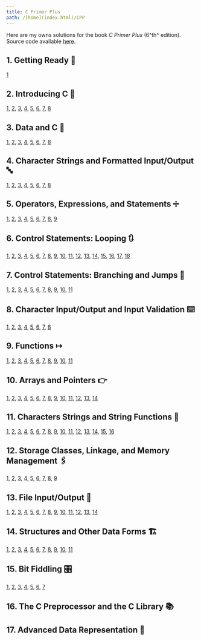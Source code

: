 ```yaml
---
title: C Primer Plus
path: /[home](index.html)/CPP
---
```


Here are my owns solutions for the book <cite>C Primer Plus</cite> (6^th^ edition).  
Source code available [here](https://github.com/Smatchcube/C-Primer-Plus-Answers).

## 1. Getting Ready  🏁

[1](CPP/01.1.html)

## 2. Introducing C  👀

[1](CPP/02.1.html),
[2](CPP/02.2.html),
[3](CPP/02.3.html),
[4](CPP/02.4.html),
[5](CPP/02.5.html),
[6](CPP/02.6.html),
[7](CPP/02.7.html),
[8](CPP/02.8.html)

## 3. Data and C  🔢

[1](CPP/03.1.html),
[2](CPP/03.2.html),
[3](CPP/03.3.html),
[4](CPP/03.4.html),
[5](CPP/03.5.html),
[6](CPP/03.6.html),
[7](CPP/03.7.html),
[8](CPP/03.8.html)

## 4. Character Strings and Formatted Input/Output  🔤

[1](CPP/04.1.html),
[2](CPP/04.2.html),
[3](CPP/04.3.html),
[4](CPP/04.4.html),
[5](CPP/04.5.html),
[6](CPP/04.6.html),
[7](CPP/04.7.html),
[8](CPP/04.8.html)

## 5. Operators, Expressions, and Statements  ➗

[1](CPP/05.1.html),
[2](CPP/05.2.html),
[3](CPP/05.3.html),
[4](CPP/05.4.html),
[5](CPP/05.5.html),
[6](CPP/05.6.html),
[7](CPP/05.7.html),
[8](CPP/05.8.html),
[9](CPP/05.9.html)

## 6. Control Statements: Looping  🔃

[1](CPP/06.01.html),
[2](CPP/06.02.html),
[3](CPP/06.03.html),
[4](CPP/06.04.html),
[5](CPP/06.05.html),
[6](CPP/06.06.html),
[7](CPP/06.07.html),
[8](CPP/06.08.html),
[9](CPP/06.09.html),
[10](CPP/06.10.html),
[11](CPP/06.11.html),
[12](CPP/06.12.html),
[13](CPP/06.13.html),
[14](CPP/06.14.html),
[15](CPP/06.15.html),
[16](CPP/06.16.html),
[17](CPP/06.17.html),
[18](CPP/06.18.html)

## 7. Control Statements: Branching and Jumps  🦘

[1](CPP/07.01.html),
[2](CPP/07.02.html),
[3](CPP/07.03.html),
[4](CPP/07.04.html),
[5](CPP/07.05.html),
[6](CPP/07.06.html),
[7](CPP/07.07.html),
[8](CPP/07.08.html),
[9](CPP/07.09.html),
[10](CPP/07.10.html),
[11](CPP/07.11.html)

## 8. Character Input/Output and Input Validation  ⌨️

[1](CPP/08.1.html),
[2](CPP/08.2.html),
[3](CPP/08.3.html),
[4](CPP/08.4.html),
[5](CPP/08.5.html),
[6](CPP/08.6.html),
[7](CPP/08.7.html),
[8](CPP/08.8.html)

## 9. Functions  ↦

[1](CPP/09.01.html),
[2](CPP/09.02.html),
[3](CPP/09.03.html),
[4](CPP/09.04.html),
[5](CPP/09.05.html),
[6](CPP/09.06.html),
[7](CPP/09.07.html),
[8](CPP/09.08.html),
[9](CPP/09.09.html),
[10](CPP/09.10.html),
[11](CPP/09.11.html)

## 10. Arrays and Pointers  👉

[1](CPP/10.01.html),
[2](CPP/10.02.html),
[3](CPP/10.03.html),
[4](CPP/10.04.html),
[5](CPP/10.05.html),
[6](CPP/10.06.html),
[7](CPP/10.07.html),
[8](CPP/10.08.html),
[9](CPP/10.09.html),
[10](CPP/10.10.html),
[11](CPP/10.11.html),
[12](CPP/10.12.html),
[13](CPP/10.13.html),
[14](CPP/10.14.html)

## 11. Characters Strings and String Functions  📑

[1](CPP/11.01.html),
[2](CPP/11.02.html),
[3](CPP/11.03.html),
[4](CPP/11.04.html),
[5](CPP/11.05.html),
[6](CPP/11.06.html),
[7](CPP/11.07.html),
[8](CPP/11.08.html),
[9](CPP/11.09.html),
[10](CPP/11.10.html),
[11](CPP/11.11.html),
[12](CPP/11.12.html),
[13](CPP/11.13.html),
[14](CPP/11.14.html),
[15](CPP/11.15.html),
[16](CPP/11.16.html)

## 12. Storage Classes, Linkage, and Memory Management  🖇️

[1](CPP/12.1.html),
[2](CPP/12.2.html),
[3](CPP/12.3.html),
[4](CPP/12.4.html),
[5](CPP/12.5.html),
[6](CPP/12.6.html),
[7](CPP/12.7.html),
[8](CPP/12.8.html),
[9](CPP/12.9.html)

## 13. File Input/Output  💾

[1](CPP/13.01.html),
[2](CPP/13.02.html),
[3](CPP/13.03.html),
[4](CPP/13.04.html),
[5](CPP/13.05.html),
[6](CPP/13.06.html),
[7](CPP/13.07.html),
[8](CPP/13.08.html),
[9](CPP/13.09.html),
[10](CPP/13.10.html),
[11](CPP/13.11.html),
[12](CPP/13.12.html),
[13](CPP/13.13.html),
[14](CPP/13.14.html)

## 14. Structures and Other Data Forms  🏗️

[1](CPP/14.01.html),
[2](CPP/14.02.html),
[3](CPP/14.03.html),
[4](CPP/14.04.html),
[5](CPP/14.05.html),
[6](CPP/14.06.html),
[7](CPP/14.07.html),
[8](CPP/14.08.html),
[9](CPP/14.09.html),
[10](CPP/14.10.html),
[11](CPP/14.11.html)

## 15. Bit Fiddling  🎛️

[1](CPP/15.1.html),
[2](CPP/15.2.html),
[3](CPP/15.3.html),
[4](CPP/15.4.html),
[5](CPP/15.5.html),
[6](CPP/15.6.html),
[7](CPP/15.7.html)

## 16. The C Preprocessor and the C Library  📚

## 17. Advanced Data Representation  🌳
